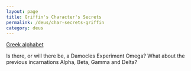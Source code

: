 ```yaml
---
layout: page
title: Griffin's Character's Secrets
permalink: /deus/char-secrets-griffin
category: deus
---
```

[Greek alphabet](http://www.physlink.com/Reference/GreekAlphabet.cfm)

Is there, or will there be, a Damocles Experiment Omega? What about the previous incarnations Alpha, Beta, Gamma and Delta?
